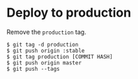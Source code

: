 # Deploy to production

Remove the `production` tag.

```console
$ git tag -d production
$ git push origin :stable
$ git tag production [COMMIT HASH]
$ git push origin master
$ git push --tags
```
